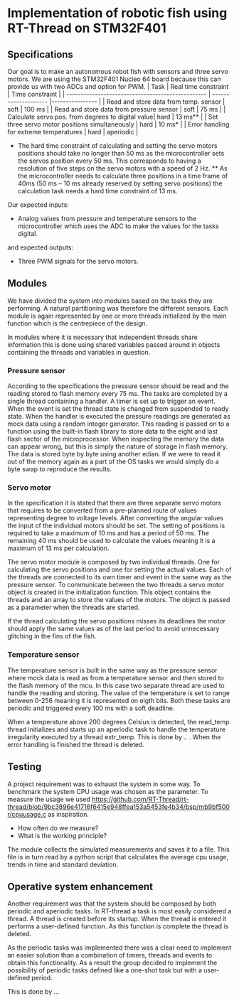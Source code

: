 # Implementation of robotic fish using RT-Thread on STM32F401

## Specifications
Our goal is to make an autonomous robot fish with sensors and three servo motors.
We are using the STM32F401 Nucleo 64 board because this can provide us with two ADCs 
and option for PWM. 
| Task		                                          | Real time constraint | Time constraint |
| ------------------------------------------------- | -------------------- |---------------- |
| Read and store data from temp. sensor             | soft                 | 100 ms          |
| Read and store data from pressure sensor          | soft                 | 75 ms           |
| Calculate servo pos. from degrees to digital value| hard                 | 13 ms**         |
| Set three servo motor positions simultaneously    | hard                 | 10 ms*          |
| Error handling for extreme temperatures           | hard                 | aperiodic       |

*  The hard time constraint of calculating and setting the servo motors positions should take no longer than 50 ms as the microcontroller sets the servos position every 50 ms. This corresponds to having a resolution of five steps on the servo motors with a speed of 2 Hz. 
** As the microcontroller needs to calculate three positions in a time frame of 40ms (50 ms – 10 ms already reserved by setting servo positions) the calculation task needs a hard time constraint of 13 ms.

Our expected inputs:
-	Analog values from pressure and temperature sensors to the microcontroller which uses the ADC to make the values for the tasks digital. 

and expected outputs:
-	Three PWM signals for the servo motors.

## Modules 
We have divided the system into modules based on the tasks they are performing. A natural partitioning was therefore the different sensors.  Each module is again represented by one or more threads initialized by the main function which is the centrepiece of the design. 

In modules where it is necessary that independent threads share information this is done using shared variables passed around in objects containing the threads and variables in question. 

### Pressure sensor
According to the specifications the pressure sensor should be read and the reading stored to flash memory every 75 ms. The tasks are completed by a single thread containing a handler. A timer is set up to trigger an event. When the event is set the thread state is changed from suspended to ready state. 
When the handler is executed the pressure readings are generated as mock data using a random integer generator. This reading is passed on to a function using the built-in flash library to store data to the eight and last flash sector of the microprocessor. 
When inspecting the memory the data can appear wrong, but this is simply the nature of storage in flash memory. The data is stored byte by byte using another edian. If we were to read it out of the memory again as a part of the OS tasks we would simply do a byte swap to reproduce the results. 

### Servo motor
In the specification it is stated that there are three separate servo motors that requires to be converted from a pre-planned route of values representing degree to voltage levels. After converting the angular values the input of the individual motors should be set. The setting of positions is required to take a maximum of 10 ms and has a period of 50 ms. The remaining 40 ms should be used to calculate the values meaning it is a maximum of 13 ms per calculation.

The servo motor module is composed by two individual threads. One for calculating the servo positions and one for setting the actual values. Each of the threads are connected to its own timer and event in the same way as the pressure sensor. 
To communicate between the two threads a servo motor object is created in the initialization function. This object contains the threads and an array to store the values of the motors. The object is passed as a parameter when the threads are started.

If the thread calculating the servo positions misses its deadlines the motor should apply the same values as of the last period to avoid unnecessary glitching in the fins of the fish. 

### Temperature sensor

The temperature sensor is built in the same way as the pressure sensor where mock data is read as from a temperature sensor and then stored to the flash memory of the mcu. In this case two separate thread are used to handle the reading and storing. The value of the temperature is set to range between 0-256 meaning it is represented on eigth bits. Both these tasks are periodic and triggered every 100 ms with a soft deadline.  

When a temperature above 200 degrees Celsius is detected, the read_temp thread initializes and starts up an aperiodic task to handle the temperature irregularity executed by a thread extr_temp. This is done by .. . When the error handling is finished the thread is deleted. 

## Testing 

 A project requirement was to exhaust the system in some way. To benchmark the system CPU usage was chosen as the parameter. To measure the usage we used https://github.com/RT-Thread/rt-thread/blob/9bc3896e41716f6415e948ffea153a5453fe4b34/bsp/mb9bf500r/cpuusage.c as inspiration. 

 - How often do we measure?
 - What is the working principle?

 The module collects the simulated measurements and saves it to a file. This file is in turn read by a python script that calculates the average cpu usage, trends in time and standard deviation. 

## Operative system enhancement 

Another requirement was that the system should be composed by both periodic and aperiodic tasks. In RT-thread a task is most easily considered a thread. A thread is created before its startup. When the thread is entered it performs a user-defined function. As this function is complete the thread is deleted. 

As the periodic tasks was implemented there was a clear need to implement an easier solution than a combination of timers, threads and events to obtain this functionality. As a result the group decided to implement the possibility of periodic tasks defined like a one-shot task but with a user-defined period. 

This is done by ... 
